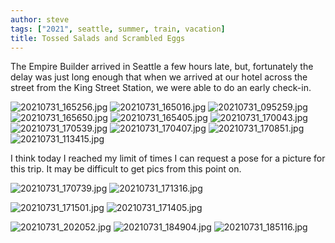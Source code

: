 ```yaml
---
author: steve
tags: ["2021", seattle, summer, train, vacation]
title: Tossed Salads and Scrambled Eggs
---
```

The Empire Builder arrived in Seattle a few hours late, but, fortunately the delay was just long enough that when we arrived at our hotel across the street from the King Street Station, we were able to do an early check-in.  

![20210731_165256.jpg]({{site.baseurl}}/assets/media/20210731_165256.jpg)
![20210731_165016.jpg]({{site.baseurl}}/assets/media/20210731_165016.jpg)
![20210731_095259.jpg]({{site.baseurl}}/assets/media/20210731_095259.jpg)
![20210731_165650.jpg]({{site.baseurl}}/assets/media/20210731_165650.jpg)
![20210731_165405.jpg]({{site.baseurl}}/assets/media/20210731_165405.jpg)
![20210731_170043.jpg]({{site.baseurl}}/assets/media/20210731_170043.jpg)
![20210731_170539.jpg]({{site.baseurl}}/assets/media/20210731_170539.jpg)
![20210731_170407.jpg]({{site.baseurl}}/assets/media/20210731_170407.jpg)
![20210731_170851.jpg]({{site.baseurl}}/assets/media/20210731_170851.jpg)
![20210731_113415.jpg]({{site.baseurl}}/assets/media/20210731_113415.jpg)

I think today I reached my limit of times I can request a pose for a picture for this trip. It may be difficult to get pics from this point on.  
  
![20210731_170739.jpg]({{site.baseurl}}/assets/media/20210731_170739.jpg)
![20210731_171316.jpg]({{site.baseurl}}/assets/media/20210731_171316.jpg)
  
![20210731_171501.jpg]({{site.baseurl}}/assets/media/20210731_171501.jpg)
![20210731_171405.jpg]({{site.baseurl}}/assets/media/20210731_171405.jpg)
  
![20210731_202052.jpg]({{site.baseurl}}/assets/media/20210731_202052.jpg)
![20210731_184904.jpg]({{site.baseurl}}/assets/media/20210731_184904.jpg)
![20210731_185116.jpg]({{site.baseurl}}/assets/media/20210731_185116.jpg)
